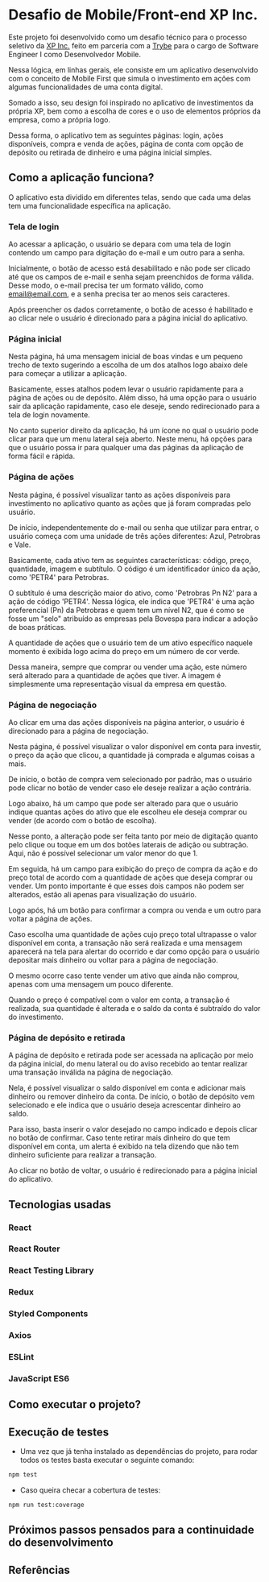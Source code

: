 # Desafio de Mobile/Front-end XP Inc.
Este projeto foi desenvolvido como um desafio técnico para o processo seletivo da [XP Inc.](https://xpinc.com) feito em parceria com a [Trybe](https://betrybe.com) para o cargo de Software Engineer I como Desenvolvedor Mobile.

Nessa lógica, em linhas gerais, ele consiste em um aplicativo desenvolvido com o conceito de Mobile First que simula o investimento em ações com algumas funcionalidades de uma conta digital.

Somado a isso, seu design foi inspirado no aplicativo de investimentos da própria XP, bem como a escolha de cores e o uso de elementos próprios da empresa, como a própria logo.

Dessa forma, o aplicativo tem as seguintes páginas: login, ações disponíveis, compra e venda de ações, página de conta com opção de depósito ou retirada de dinheiro e uma página inicial simples.

## Como a aplicação funciona?
O aplicativo esta dividido em diferentes telas, sendo que cada uma delas tem uma funcionalidade específica na aplicação. 

### Tela de login
Ao acessar a aplicação, o usuário se depara com uma tela de login contendo um campo para digitação do e-mail e um outro para a senha.

Inicialmente, o botão de acesso está desabilitado e não pode ser clicado até que os campos de e-mail e senha sejam preenchidos de forma válida. Desse modo, o e-mail precisa ter um formato válido, como email@email.com, e a senha precisa ter ao menos seis caracteres.

Após preencher os dados corretamente, o botão de acesso é habilitado e ao clicar nele o usuário é direcionado para a página inicial do aplicativo.

### Página inicial
Nesta página, há uma mensagem inicial de boas vindas e um pequeno trecho de texto sugerindo a escolha de um dos atalhos logo abaixo dele para começar a utilizar a aplicação. 

Basicamente, esses atalhos podem levar o usuário rapidamente para a página de ações ou de depósito. Além disso, há uma opção para o usuário sair da aplicação rapidamente, caso ele deseje, sendo redirecionado para a tela de login novamente.

No canto superior direito da aplicação, há um ícone no qual o usuário pode clicar para que um menu lateral seja aberto. Neste menu, há opções para que o usuário possa ir para qualquer uma das páginas da aplicação de forma fácil e rápida.

### Página de ações
Nesta página, é possível visualizar tanto as ações disponíveis para investimento no aplicativo quanto as ações que já foram compradas pelo usuário.

De início, independentemente do e-mail ou senha que utilizar para entrar, o usuário começa com uma unidade de três ações diferentes: Azul, Petrobras e Vale.

Basicamente, cada ativo tem as seguintes características: código, preço, quantidade, imagem e subtítulo. O código é um identificador único da ação, como 'PETR4' para Petrobras.

O subtítulo é uma descrição maior do ativo, como 'Petrobras Pn N2' para a ação de código 'PETR4'. Nessa lógica, ele indica que 'PETR4' é uma ação preferencial (Pn) da Petrobras e quem tem um nível N2, que é como se fosse um "selo" atribuído as empresas pela Bovespa para indicar a adoção de boas práticas.

A quantidade de ações que o usuário tem de um ativo específico naquele momento é exibida logo acima do preço em um número de cor verde.

Dessa maneira, sempre que comprar ou vender uma ação, este número será alterado para a quantidade de ações que tiver. A imagem é simplesmente uma representação visual da empresa em questão.

### Página de negociação
Ao clicar em uma das ações disponíveis na página anterior, o usuário é direcionado para a página de negociação.

Nesta página, é possível visualizar o valor disponível em conta para investir, o preço da ação que clicou, a quantidade já comprada e algumas coisas a mais.

De início,  o botão de compra vem selecionado por padrão, mas o usuário pode clicar no botão de vender caso ele deseje realizar a ação contrária.

Logo abaixo, há um campo que pode ser alterado para que o usuário indique quantas ações do ativo que ele escolheu ele deseja comprar ou vender (de acordo com o botão de escolha).

Nesse ponto, a alteração pode ser feita tanto por meio de digitação quanto pelo clique ou toque em um dos botões laterais de adição ou subtração. Aqui, não é possível selecionar um valor menor do que 1.

Em seguida, há um campo para exibição do preço de compra da ação e do preço total de acordo com a quantidade de ações que deseja comprar ou vender. Um ponto importante é que esses dois campos não podem ser alterados, estão ali apenas para visualização do usuário.

Logo após, há um botão para confirmar a compra ou venda e um outro para voltar a página de ações.

Caso escolha uma quantidade de ações cujo preço total ultrapasse o valor disponível em conta, a transação não será realizada e uma mensagem aparecerá na tela para alertar do ocorrido e dar como opção para o usuário depositar mais dinheiro ou voltar para a página de negociação.

O mesmo ocorre caso tente vender um ativo que ainda não comprou, apenas com uma mensagem um pouco diferente.

Quando o preço é compatível com o valor em conta, a transação é realizada, sua quantidade é alterada e o saldo da conta é subtraído do valor do investimento.

### Página de depósito e retirada
A página de depósito e retirada pode ser acessada na aplicação por meio da página inicial, do menu lateral ou do aviso recebido ao tentar realizar uma transação inválida na página de negociação.

Nela, é possível visualizar o saldo disponível em conta e adicionar mais dinheiro ou remover dinheiro da conta. De início, o botão de depósito vem selecionado e ele indica que o usuário deseja acrescentar dinheiro ao saldo.

Para isso, basta inserir o valor desejado no campo indicado e depois clicar no botão de confirmar. Caso tente retirar mais dinheiro do que tem disponível em conta, um alerta é exibido na tela dizendo que não tem dinheiro suficiente para realizar a transação. 

Ao clicar no botão de voltar, o usuário é redirecionado para a página inicial do aplicativo.

## Tecnologias usadas
### React


### React Router


### React Testing Library


### Redux


### Styled Components


### Axios


### ESLint


### JavaScript ES6


## Como executar o projeto?


## Execução de testes
* Uma vez que já tenha instalado as dependências do projeto, para rodar todos os testes basta executar o seguinte comando:
```bash
npm test
```
- Caso queira checar a cobertura de testes:
```bash
npm run test:coverage
```

## Próximos passos pensados para a continuidade do desenvolvimento


## Referências
